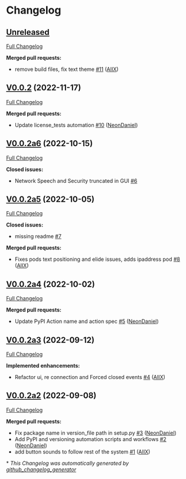 # Changelog

## [Unreleased](https://github.com/OpenVoiceOS/ovos-PHAL-plugin-gui-network-client/tree/HEAD)

[Full Changelog](https://github.com/OpenVoiceOS/ovos-PHAL-plugin-gui-network-client/compare/V0.0.2...HEAD)

**Merged pull requests:**

- remove build files, fix text theme [\#11](https://github.com/OpenVoiceOS/ovos-PHAL-plugin-gui-network-client/pull/11) ([AIIX](https://github.com/AIIX))

## [V0.0.2](https://github.com/OpenVoiceOS/ovos-PHAL-plugin-gui-network-client/tree/V0.0.2) (2022-11-17)

[Full Changelog](https://github.com/OpenVoiceOS/ovos-PHAL-plugin-gui-network-client/compare/V0.0.2a6...V0.0.2)

**Merged pull requests:**

- Update license\_tests automation [\#10](https://github.com/OpenVoiceOS/ovos-PHAL-plugin-gui-network-client/pull/10) ([NeonDaniel](https://github.com/NeonDaniel))

## [V0.0.2a6](https://github.com/OpenVoiceOS/ovos-PHAL-plugin-gui-network-client/tree/V0.0.2a6) (2022-10-15)

[Full Changelog](https://github.com/OpenVoiceOS/ovos-PHAL-plugin-gui-network-client/compare/V0.0.2a5...V0.0.2a6)

**Closed issues:**

- Network Speech and Security truncated in GUI [\#6](https://github.com/OpenVoiceOS/ovos-PHAL-plugin-gui-network-client/issues/6)

## [V0.0.2a5](https://github.com/OpenVoiceOS/ovos-PHAL-plugin-gui-network-client/tree/V0.0.2a5) (2022-10-05)

[Full Changelog](https://github.com/OpenVoiceOS/ovos-PHAL-plugin-gui-network-client/compare/V0.0.2a4...V0.0.2a5)

**Closed issues:**

- missing readme [\#7](https://github.com/OpenVoiceOS/ovos-PHAL-plugin-gui-network-client/issues/7)

**Merged pull requests:**

- Fixes pods text positioning and elide issues, adds ipaddress pod [\#8](https://github.com/OpenVoiceOS/ovos-PHAL-plugin-gui-network-client/pull/8) ([AIIX](https://github.com/AIIX))

## [V0.0.2a4](https://github.com/OpenVoiceOS/ovos-PHAL-plugin-gui-network-client/tree/V0.0.2a4) (2022-10-02)

[Full Changelog](https://github.com/OpenVoiceOS/ovos-PHAL-plugin-gui-network-client/compare/V0.0.2a3...V0.0.2a4)

**Merged pull requests:**

- Update PyPI Action name and action spec [\#5](https://github.com/OpenVoiceOS/ovos-PHAL-plugin-gui-network-client/pull/5) ([NeonDaniel](https://github.com/NeonDaniel))

## [V0.0.2a3](https://github.com/OpenVoiceOS/ovos-PHAL-plugin-gui-network-client/tree/V0.0.2a3) (2022-09-12)

[Full Changelog](https://github.com/OpenVoiceOS/ovos-PHAL-plugin-gui-network-client/compare/V0.0.2a2...V0.0.2a3)

**Implemented enhancements:**

- Refactor ui, re connection and Forced closed events [\#4](https://github.com/OpenVoiceOS/ovos-PHAL-plugin-gui-network-client/pull/4) ([AIIX](https://github.com/AIIX))

## [V0.0.2a2](https://github.com/OpenVoiceOS/ovos-PHAL-plugin-gui-network-client/tree/V0.0.2a2) (2022-09-08)

[Full Changelog](https://github.com/OpenVoiceOS/ovos-PHAL-plugin-gui-network-client/compare/d6c422592d546db624963b4d0f0f7eaab92191a4...V0.0.2a2)

**Merged pull requests:**

- Fix package name in version\_file path in setup.py [\#3](https://github.com/OpenVoiceOS/ovos-PHAL-plugin-gui-network-client/pull/3) ([NeonDaniel](https://github.com/NeonDaniel))
- Add PyPI and versioning automation scripts and workflows [\#2](https://github.com/OpenVoiceOS/ovos-PHAL-plugin-gui-network-client/pull/2) ([NeonDaniel](https://github.com/NeonDaniel))
- add button sounds to follow rest of the system [\#1](https://github.com/OpenVoiceOS/ovos-PHAL-plugin-gui-network-client/pull/1) ([AIIX](https://github.com/AIIX))



\* *This Changelog was automatically generated by [github_changelog_generator](https://github.com/github-changelog-generator/github-changelog-generator)*
